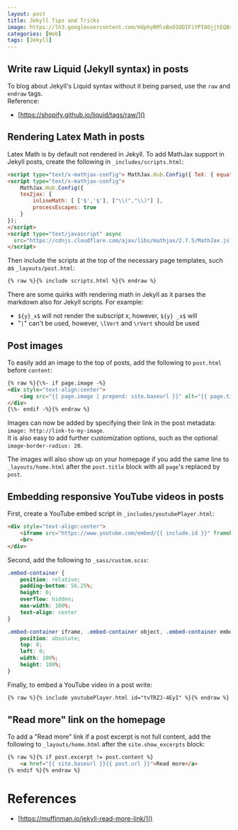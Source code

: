 ```yaml
---
layout: post
title: Jekyll Tips and Tricks
image: https://lh3.googleusercontent.com/HdphyRMlxBxO1ODIFiYPI8OjjtEQBsc2MUfwL5OC0msX84uje3rJ4Zed-zJXT_VkvfdudF5oMp44wF3swWR3zuiPWrAMBDcnRmDjRl_lvkq4837xmmjXPnl0N2z9jNWHlR7uz4W2fcs3qhsQrPFTu8zLbp36kflEaf7yJ8L6lp71GtyWG3Anu3_Ct7oVzEJHKZ5rKYhBoGA8ap_nq9eJbkxD0TSdyms7_07WQojQuh2ocK25pSb-ohYD-s6MNNteve0n8xCHyE-qspkKZrMZai4j_p1ExP_XcqSz4GYaISqiba9ZokmNoLzfY509Jh92pxWFHrzQCraBldCRHvD9AX48JIK-guw1WScsqZzz-NOi0lDfj2p9M1rtwF-BbhGm71_mZNGaxwrhPPUUVeEigMnNqOVRzBsxp_ZIHs_N1ujJbq1arBeDy61nzg4C8CDVIeM0DNRTLmOPwXM3GmuJpM_fNV0w2ZlMYssFg_RuA7Zm7KpFXzjzqSRc6PBZGtB7IskewK-lgY6lAAUDRHl3SJsrsDQ1YLrK-Jr-5d7a_xGDJgn9JQ5PH12RK-wrFTIXUZ-xdZ-cGgFKFkfvoOHtY4gPEK9nXaDz-ZMB0wPWmcQXrvjwlxFC9Q8-kw23kcZ4GkHMk5Dgb2avcXwpEjVYvRwH6QSO0YCjGmo3UxpK4x2xgoyf_m9_d3fUi1_pxiyoulD9e6mRcus7VkgqVpBRQdCT6g=w960-h489-no
categories: [Web]
tags: [Jekyll]
---
```


## Write raw Liquid (Jekyll syntax) in posts
To blog about Jekyll's Liquid syntax without it being parsed, use the `raw` and `endraw` tags.  
Reference: 
- [https://shopify.github.io/liquid/tags/raw/]()

## Rendering Latex Math in posts
Latex Math is by default not rendered in Jekyll. To add MathJax support in Jekyll posts, create the following in `_includes/scripts.html`:

```html
<script type="text/x-mathjax-config"> MathJax.Hub.Config({ TeX: { equationNumbers: { autoNumber: "all" } } }); </script>
<script type="text/x-mathjax-config">
    MathJax.Hub.Config({
    tex2jax: {
        inlineMath: [ ['$','$'], ["\\(","\\)"] ],
        processEscapes: true
    }
});
</script>
<script type="text/javascript" async
  src="https://cdnjs.cloudflare.com/ajax/libs/mathjax/2.7.5/MathJax.js?config=TeX-MML-AM_CHTML">
</script>
```

Then include the scripts at the top of the necessary page templates, such as `_layouts/post.html`:
```html
{% raw %}{% include scripts.html %}{% endraw %}
```

There are some quirks with rendering math in Jekyll  as it parses the markdown also for Jekyll scripts.
For example:
- `${y}_x$` will not render the subscript x, however, `${y} _x$` will
- "`|`" can't be used, however, `\lVert` and `\rVert` should be used

## Post images
To easily add an image to the top of posts, add the following to `post.html` before `content`:

```html
{% raw %}{\%- if page.image -%}
<div style="text-align:center">
    <img src="{{ page.image | prepend: site.baseurl }}" alt="{{ page.title }}" title="{{ page.title }}" style="border-radius: {{ page.image-border-radius | default: 0 }}%">
</div>
{\%- endif -%}{% endraw %}
```

Images can now be added by specifying their link in the post metadata: `image: http://link-to-my-image`.  
It is also easy to add further customization options, such as the optional `image-border-radius: 20`.

The images will also show up on your homepage if you add the same line to `_layouts/home.html` after the `post.title` block with all `page`'s replaced by `post`.

## Embedding responsive YouTube videos in posts
First, create a YouTube embed script in `_includes/youtubePlayer.html`: 
```html
<div style="text-align:center">
    <iframe src="https://www.youtube.com/embed/{{ include.id }}" frameborder="0" allowfullscreen></iframe>
    <br>
</div>
```
Second, add the following to `_sass/custom.scss`:
```css
.embed-container { 
	position: relative; 
	padding-bottom: 56.25%; 
	height: 0; 
	overflow: hidden; 
	max-width: 100%;
	text-align: center
} 

.embed-container iframe, .embed-container object, .embed-container embed { 
	position: absolute; 
	top: 0; 
	left: 0; 
	width: 100%; 
	height: 100%; 
}
```
Finally, to embed a YouTube video in a post write:
```html
{% raw %}{% include youtubePlayer.html id="tvTRZJ-4EyI" %}{% endraw %}
```

## "Read more" link on the homepage
To add a "Read more" link if a post excerpt is not full content, add the following to `_layouts/home.html` after the `site.show_excerpts` block:
```html
{% raw %}{% if post.excerpt != post.content %}
    <a href="{{ site.baseurl }}{{ post.url }}">Read more</a>
{% endif %}{% endraw %}
```

# References
- [https://muffinman.io/jekyll-read-more-link/]()